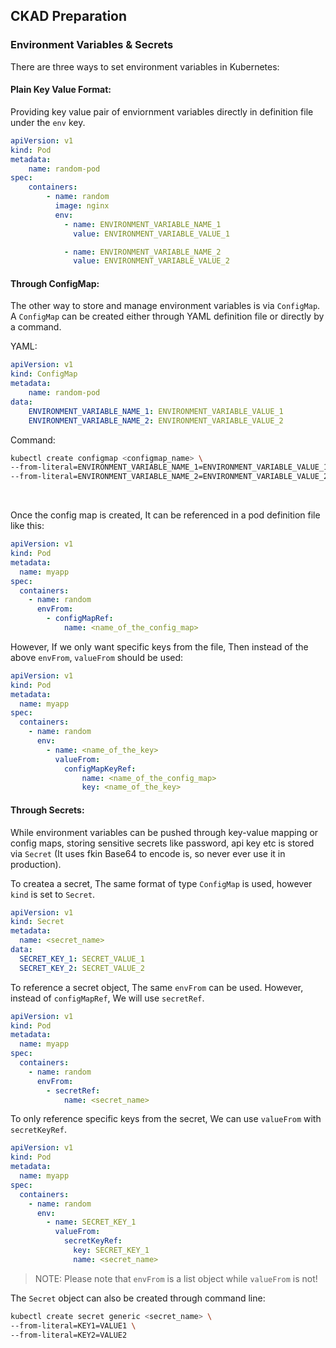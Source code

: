 
## CKAD Preparation

### Environment Variables & Secrets

There are three ways to set environment variables in Kubernetes:

#### Plain Key Value Format:

Providing key value pair of enviornment variables directly in definition file under the `env` key.
```yaml
apiVersion: v1
kind: Pod
metadata:
    name: random-pod
spec:
    containers:
        - name: random
          image: nginx
          env:
            - name: ENVIRONMENT_VARIABLE_NAME_1
              value: ENVIRONMENT_VARIABLE_VALUE_1

            - name: ENVIRONMENT_VARIABLE_NAME_2
              value: ENVIRONMENT_VARIABLE_VALUE_2
```


#### Through ConfigMap:

The other way to store and manage environment variables is via `ConfigMap`. A `ConfigMap` can be created either through YAML definition file or directly by a command.

YAML:
```yaml
apiVersion: v1
kind: ConfigMap
metadata:
    name: random-pod
data:
    ENVIRONMENT_VARIABLE_NAME_1: ENVIRONMENT_VARIABLE_VALUE_1
    ENVIRONMENT_VARIABLE_NAME_2: ENVIRONMENT_VARIABLE_VALUE_2
```

Command:
```bash
kubectl create configmap <configmap_name> \
--from-literal=ENVIRONMENT_VARIABLE_NAME_1=ENVIRONMENT_VARIABLE_VALUE_1 \
--from-literal=ENVIRONMENT_VARIABLE_NAME_2=ENVIRONMENT_VARIABLE_VALUE_2
```

<br/>

Once the config map is created, It can be referenced in a pod definition file like this:
```yaml
apiVersion: v1
kind: Pod
metadata:
  name: myapp
spec:
  containers:
    - name: random
      envFrom:
        - configMapRef:
            name: <name_of_the_config_map>
```

However, If we only want specific keys from the file, Then instead of the above `envFrom`, `valueFrom` should be used:
```yaml
apiVersion: v1
kind: Pod
metadata:
  name: myapp
spec:
  containers:
    - name: random
      env:
        - name: <name_of_the_key>
          valueFrom:
            configMapKeyRef:
                name: <name_of_the_config_map>
                key: <name_of_the_key>
```

#### Through Secrets:

While environment variables can be pushed through key-value mapping or config maps, storing sensitive secrets like password, api key etc is stored via `Secret` (It uses fkin Base64 to encode is, so never ever use it in production).

To createa a secret, The same format of type `ConfigMap` is used, however `kind` is set to `Secret`.
```yaml
apiVersion: v1
kind: Secret
metadata:
  name: <secret_name>
data:
  SECRET_KEY_1: SECRET_VALUE_1
  SECRET_KEY_2: SECRET_VALUE_2
```


To reference a secret object, The same `envFrom` can be used. However, instead of `configMapRef`, We will use `secretRef`.
```yaml
apiVersion: v1
kind: Pod
metadata:
  name: myapp
spec:
  containers:
    - name: random
      envFrom:
        - secretRef:
            name: <secret_name>
```

To only reference specific keys from the secret, We can use `valueFrom` with `secretKeyRef`.
```yaml
apiVersion: v1
kind: Pod
metadata:
  name: myapp
spec:
  containers:
    - name: random
      env:
        - name: SECRET_KEY_1
          valueFrom:
            secretKeyRef:
              key: SECRET_KEY_1
              name: <secret_name>
```

> NOTE: Please note that `envFrom` is a list object while `valueFrom` is not!

The `Secret` object can also be created through command line:
```bash
kubectl create secret generic <secret_name> \
--from-literal=KEY1=VALUE1 \
--from-literal=KEY2=VALUE2
```

